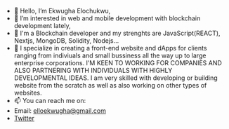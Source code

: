 - 👋 Hello, I’m Ekwugha Elochukwu,
- 👀 I’m interested in web and mobile development with blockchain development lately,
- 🌱 I'm a Blockchain developer and my strenghts are JavaScript(REACT), Nextjs, MongoDB, Solidity, Nodejs...
- 💞️ I specialize in creating a front-end website and dApps for clients ranging from indiviuals and small bussiness all the way up to large enterprise corporations. I'M KEEN TO WORKING FOR COMPANIES AND ALSO PARTNERING WITH INDIVIDUALS WITH HIGHLY DEVELOPMENTAL IDEAS. I am very skilled with developing or building website from the scratch as well as also working on other types of websites.
- 📫 You can reach me on:
- Email: elloekwugha@gmail.com
- [Twitter](https://twitter.com/darealElo_)

<!---
Ekwugha/Ekwugha is a ✨ special ✨ repository because its `README.md` (this file) appears on your GitHub profile.
You can click the Preview link to take a look at your changes.
--->

